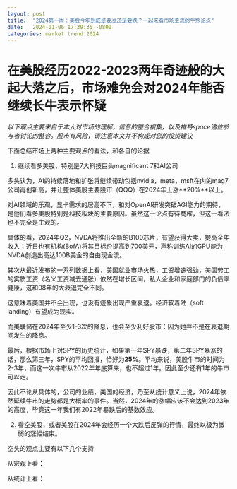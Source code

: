 ```yaml
---
layout: post
title:  "2024第一周：美股今年到底是要涨还是要跌？一起来看市场主流的牛熊论点"
date:   2024-01-06 17:39:35 -0800
categories: market trend 2024
---
```

# 在美股经历2022-2023两年奇迹般的大起大落之后，市场难免会对2024年能否继续长牛表示怀疑

*以下观点主要来自于本人对市场的理解，信息的整合搜集，以及推特space诸位参与者讨论的整合。股市有风险，请注意本文并不构成对您的投资建议*

下面总结市场上两种主要观点的看法，和各自的论据

1. 继续看多美股，特别是7大科技巨头magnificant 7和AI公司

多头认为，AI的持续落地和扩张将继续带动包括nvidia，meta，msft在内的mag7公司再创新高，并让整体美股主要股市（QQQ）在2024年上涨**20%**以上。

对AI领域的乐观，显卡需求的居高不下，和对OpenAI研发突破AGI能力的期待，是他们看多美股特别是科技板块的主要原因。虽然这一论点有待商榷，但这一看法也不完全是主观的。

具体的看，2024年Q2，NVDA将推出全新的B100芯片，有望获得大卖，提高全年收入；近日也有机构(BofA)将其目标价提高到700美元，声称训练AI的GPU能为NVDA创造出高达100B美金的自由现金流。

其次从最近发布的一系列数据上看，美国就业市场火热，工资增速强劲，美国劳工的实质工资（名义工资减去通胀）依然在增长区间，私人企业和家庭部门的负债率健康，这和08年的大衰退完全不同。

这意味着美国并不会出现，也没有迹象出现严重衰退。经济软着陆（soft landing）有望成为现实。

而美联储在2024年至少1-3次的降息，也会至少利好股市：因为她并不是在衰退期间发生的降息。

最后，根据市场上对SPY的历史统计，如果第一年SPY暴跌，第二年SPY暴涨的话，那么第三年，SPY的平均回报，恰好为**25%**。平均来说，美股牛市的时间为2-3年，而这一次牛市从2022年年底算来，也不超过1年。因此至少还有1年的牛市可以走。

因此不论从具体的，公司的业绩，美国的经济，乃至从统计意义上说，2024年依然延续牛市的走势都是大概率的事件。当然，2024年的涨幅应该不会达到2023年的高度，毕竟这一年我们有2022年暴跌后的基数效应。


2. 看空美股，或者美股在2024年会经历一个大跌后反弹的行情，最终以极为微弱的涨幅结束。

空头的观点主要有以下几个支持

从宏观上看： 


从统计上看：


